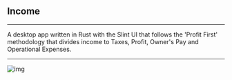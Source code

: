 ## Income
________________________________________________________________
A desktop app written in Rust with the Slint UI that follows the 'Profit First' methodology that divides income to Taxes, Profit, Owner's Pay and Operational Expenses.
________________________________________________________________
![img](https://github.com/petrostrak/blob/main/income.png)